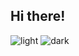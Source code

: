 ## Hi there!

<!--START_SECTION:waka-->
<!--END_SECTION:waka-->

![light](https://github-readme-stats.vercel.app/api/wakatime?username=mysteryven&theme=vue#gh-light-mode-only)
![dark](https://github-readme-stats.vercel.app/api/wakatime?username=mysteryven&theme=vue-dark#gh-dark-mode-only)
